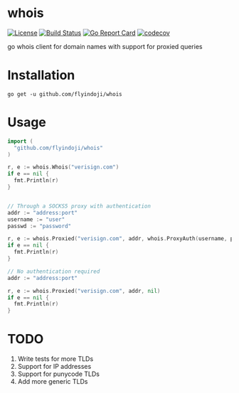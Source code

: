 # whois
[![License](https://img.shields.io/badge/license-Apache%202.0-blue.svg)](LICENSE)
[![Build Status](https://travis-ci.org/FlyinDoji/whois.svg?branch=master)](https://travis-ci.org/FlyinDoji/whois)
[![Go Report Card](https://goreportcard.com/badge/github.com/FlyinDoji/whois)](https://goreportcard.com/report/github.com/FlyinDoji/whois)
[![codecov](https://codecov.io/gh/FlyinDoji/whois/branch/master/graph/badge.svg)](https://codecov.io/gh/FlyinDoji/whois)

go whois client for domain names with support for proxied queries

# Installation
```
go get -u github.com/flyindoji/whois
```

# Usage

```go
import (
  "github.com/flyindoji/whois"
)

r, e := whois.Whois("verisign.com")
if e == nil {
  fmt.Println(r)
}


// Through a SOCKS5 proxy with authentication
addr := "address:port"
username := "user"
passwd := "password"

r, e := whois.Proxied("verisign.com", addr, whois.ProxyAuth(username, passwd))
if e == nil {
  fmt.Println(r)
}

// No authentication required
addr := "address:port"

r, e := whois.Proxied("verisign.com", addr, nil)
if e == nil {
  fmt.Println(r)
}

```

# TODO

1. Write tests for more TLDs
2. Support for IP addresses
3. Support for punycode TLDs
4. Add more generic TLDs
